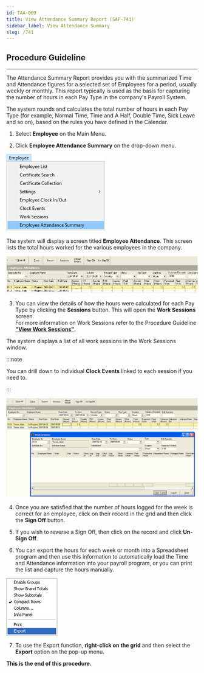 ```yaml
---
id: TAA-009
title: View Attendance Summary Report (SAF-741)
sidebar_label: View Attendance Summary
slug: /741
---
```

## Procedure Guideline
___

The Attendance Summary Report provides you with the summarized Time
and Attendance figures for a selected set of Employees for a period,
usually weekly or monthly. This report typically is used as the basis
for capturing the number of hours in each Pay Type in the company's
Payroll System.  

The system rounds and calculates the total number of hours in each Pay
Type (for example, Normal Time, Time and A Half, Double Time, Sick
Leave and so on), based on the rules you have defined in the Calendar.  

1.  Select **Employee** on the Main Menu.  

2.  Click **Employee Attendance Summary** on the drop-down menu.  

![](../static/img/docs/TAA-009/image1.jpg)  

The system will display a screen titled **Employee Attendance**. This
screen lists the total hours worked for the various employees in the
company.  

![](../static/img/docs/TAA-009/image3.jpg)  

3.  You can view the details of how the hours were calculated for each
    Pay Type by clicking the **Sessions** button. This will open the
    **Work Sessions** screen.  
    For more information on Work Sessions refer to the
    Procedure Guideline **["View Work Sessions"](740)**.

The system displays a list of all work sessions in the Work Sessions
window.  

:::note

You can drill down to individual **Clock Events**
linked to each session if you need to.  

:::

![](../static/img/docs/TAA-009/image4.jpg)  

4.  Once you are satisfied that the number of hours logged for the week
    is correct for an employee, click on their record in the grid and
    then click the **Sign Off** button.  

5.  If you wish to reverse a Sign Off, then click on the record and
    click **Un-Sign Off**.  

6.  You can export the hours for each week or month into a Spreadsheet
    program and then use this information to automatically load the Time
    and Attendance information into your payroll program, or you can
    print the list and capture the hours manually.  

![](../static/img/docs/TAA-009/image6.jpg)  

7.  To use the Export function, **right-click on the grid** and then select the **Export** option on the pop-up menu.

**This is the end of this procedure.**
